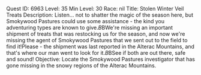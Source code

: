 Quest ID: 6963
Level: 35
Min Level: 30
Race: nil
Title: Stolen Winter Veil Treats
Description: Listen... not to shatter the magic of the season here, but Smokywood Pastures could use some assistance - the kind you adventuring types are known to give.$B$BWe're missing an important shipment of treats that was restocking us for the season, and now we're missing the agent of Smokywood Pastures that we sent out to the field to find it!Please - the shipment was last reported in the Alterac Mountains, and that's where our man went to look for it.$B$BSee if both are out there, safe and sound!
Objective: Locate the Smokywood Pastures investigator that has gone missing in the snowy regions of the Alterac Mountains.
